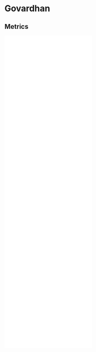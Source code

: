 # Govardhan

## Metrics
![Metrics](https://github.com/dhanireddygovardhanreddy/Govardhan/blob/main/github-metrics.svg)  

